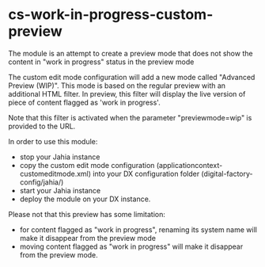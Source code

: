 # cs-work-in-progress-custom-preview
The module is an attempt to create a preview mode that does not show the content in "work in progress" status in the preview mode

The custom edit mode configuration will add a new mode called "Advanced Preview (WIP)". This mode is based on the regular preview with an additional HTML filter.
In preview, this filter will display the live version of piece of content flagged as 'work in progress'.

Note that this filter is activated when the parameter "previewmode=wip" is provided to the URL.

In order to use this module:
 - stop your Jahia instance
 - copy the custom edit mode configuration (applicationcontext-customeditmode.xml) into your DX configuration folder (digital-factory-config/jahia/)
 - start your Jahia instance
 - deploy the module on your DX instance.
  
  
Please not that this preview has some limitation:
 - for content flagged as "work in progress", renaming its system name will make it disappear from the preview mode
 - moving content flagged as "work in progress" will make it disappear from the preview mode.
 
 

